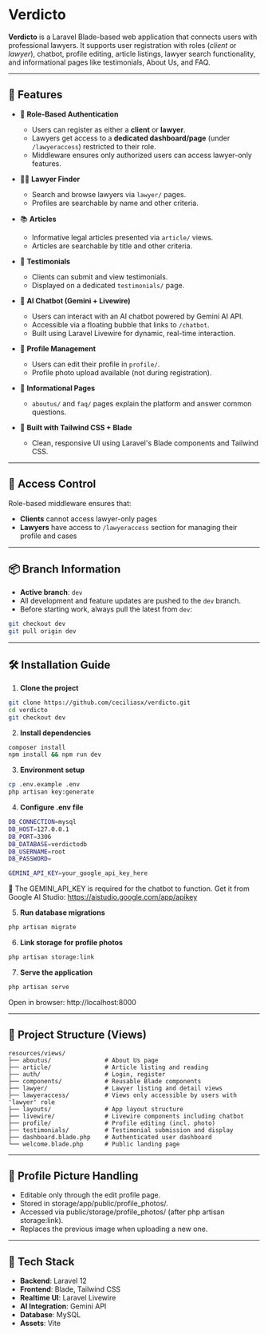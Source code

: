 # Verdicto

**Verdicto** is a Laravel Blade-based web application that connects users with professional lawyers. It supports user registration with roles (*client* or *lawyer*), chatbot, profile editing, article listings, lawyer search functionality, and informational pages like testimonials, About Us, and FAQ.

---

## 🚀 Features
- 🔐 **Role-Based Authentication**
  - Users can register as either a **client** or **lawyer**.
  - Lawyers get access to a **dedicated dashboard/page** (under `/lawyeraccess`) restricted to their role.
  - Middleware ensures only authorized users can access lawyer-only features.

- 👨‍⚖️ **Lawyer Finder**
  - Search and browse lawyers via `lawyer/` pages.
  - Profiles are searchable by name and other criteria.

- 📚 **Articles**
  - Informative legal articles presented via `article/` views.
  - Articles are searchable by title and other criteria.

- 📝 **Testimonials**
  - Clients can submit and view testimonials.
  - Displayed on a dedicated `testimonials/` page.

- 🤖 **AI Chatbot (Gemini + Livewire)**
  - Users can interact with an AI chatbot powered by Gemini AI API.
  - Accessible via a floating bubble that links to `/chatbot`.
  - Built using Laravel Livewire for dynamic, real-time interaction.

- 👤 **Profile Management**
  - Users can edit their profile in `profile/`.
  - Profile photo upload available (not during registration).

- 📄 **Informational Pages**
  - `aboutus/` and `faq/` pages explain the platform and answer common questions.

- 🎨 **Built with Tailwind CSS + Blade**
  - Clean, responsive UI using Laravel's Blade components and Tailwind CSS.

---

## 🔐 Access Control

Role-based middleware ensures that:
- **Clients** cannot access lawyer-only pages
- **Lawyers** have access to `/lawyeraccess` section for managing their profile and cases

---

## 📦 Branch Information

- **Active branch**: `dev`
- All development and feature updates are pushed to the `dev` branch.
- Before starting work, always pull the latest from `dev`:
  
```bash
git checkout dev
git pull origin dev
```

---

## 🛠️ Installation Guide

1. **Clone the project**

```bash
git clone https://github.com/ceciliasx/verdicto.git
cd verdicto
git checkout dev
```

2. **Install dependencies**
```bash
composer install
npm install && npm run dev
```

3. **Environment setup**
```bash
cp .env.example .env
php artisan key:generate
```

4. **Configure .env file**
```bash
DB_CONNECTION=mysql
DB_HOST=127.0.0.1
DB_PORT=3306
DB_DATABASE=verdictodb
DB_USERNAME=root
DB_PASSWORD=

GEMINI_API_KEY=your_google_api_key_here
```
🚨 The GEMINI_API_KEY is required for the chatbot to function. Get it from Google AI Studio: https://aistudio.google.com/app/apikey

5. **Run database migrations**
```bash
php artisan migrate
```

6. **Link storage for profile photos**
```bash
php artisan storage:link
```

7. **Serve the application**
```bash
php artisan serve
```
Open in browser: http://localhost:8000

---

## 📂 Project Structure (Views)
```plaintext
resources/views/
├── aboutus/               # About Us page
├── article/               # Article listing and reading
├── auth/                  # Login, register
├── components/            # Reusable Blade components
├── lawyer/                # Lawyer listing and detail views
├── lawyeraccess/          # Views only accessible by users with 'lawyer' role
├── layouts/               # App layout structure
├── livewire/              # Livewire components including chatbot
├── profile/               # Profile editing (incl. photo)
├── testimonials/          # Testimonial submission and display
├── dashboard.blade.php    # Authenticated user dashboard
└── welcome.blade.php      # Public landing page
```

---

## 📸 Profile Picture Handling
- Editable only through the edit profile page.
- Stored in storage/app/public/profile_photos/.
- Accessed via public/storage/profile_photos/ (after php artisan storage:link).
- Replaces the previous image when uploading a new one.

---

## 🧠 Tech Stack
- **Backend**: Laravel 12
- **Frontend**: Blade, Tailwind CSS
- **Realtime UI**: Laravel Livewire
- **AI Integration**: Gemini API
- **Database**: MySQL
- **Assets**: Vite